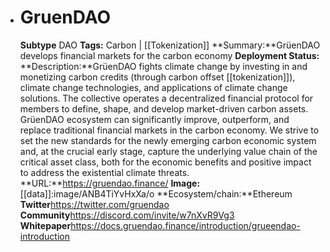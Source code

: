 - # GruenDAO
  **Subtype** DAO
  **Tags:** Carbon | [[Tokenization]]
  **Summary:**GrüenDAO develops financial markets for the carbon economy
  **Deployment Status:**
  **Description:**GrüenDAO fights climate change by investing in and monetizing carbon credits (through carbon offset [[tokenization]]), climate change technologies, and applications of climate change solutions. The collective operates a decentralized financial protocol for members to define, shape, and develop market-driven carbon assets. GrüenDAO ecosystem can significantly improve, outperform, and replace traditional financial markets in the carbon economy. We strive to set the new standards for the newly emerging carbon economic system and, at the crucial early stage, capture the underlying value chain of the critical asset class, both for the economic benefits and positive impact to address the existential climate threats.
  **URL:**https://gruendao.finance/
  **Image:**[[data]]:image/ANB4TiYvHxXa/o
  **Ecosystem/chain:**Ethereum
  **Twitter**https://twitter.com/gruendao
  **Community**https://discord.com/invite/w7nXvR9Vg3
  **Whitepaper**https://docs.gruendao.finance/introduction/grueendao-introduction